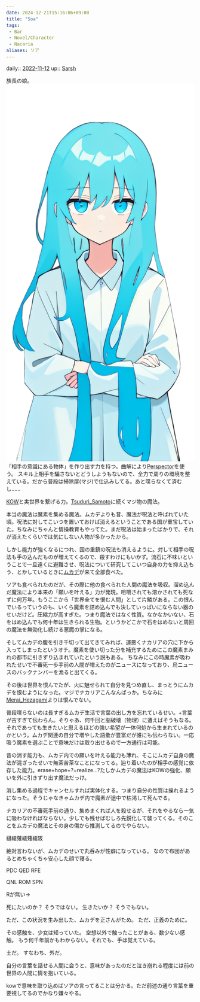 ```yaml
---
date: 2024-12-21T15:16:06+09:00
title: "Soa"
tags:
 - Bar
 - Novel/Character
 - Nacaria
aliases: ソア
---
```


daily:: [2022-11-12](Daily_Note/2022-11-12.md)
up:: [Sarsh](Sarsh.md)

族長の娘。
![](../../../image/def1.png)
「相手の意識にある物体」を作り出す力を持つ。曲解により[Perspector](Perspector.md)を使う。
スキル上相手を騙さないとどうしようもないので、全力で周りの環境を整えている。だから普段は掃除屋(マジ)で仕込みしてる。あと喋らなくて済むし……

[KOW](KOW.md)と実世界を繋げる力。[Tsuduri_Samoto](Tsuduri_Samoto.md)に続くマジ物の魔法。

本当の魔法は魔素を集める魔法。ムカデよりも昔、魔法が呪法と呼ばれていた頃。呪法に対してこいつを置いておけば消えるということである国が重宝していた。ちなみにちゃんと情操教育もやってた。まだ呪法は始まったばかりで、それが消えたくらいでは気にしない人物が多かったから。

しかし能力が強くなるにつれ、国の重鎮の呪法も消えるように。対して相手の呪法も手の込んだものが増えてくるので、殺すわけにもいかず。流石に不味いということで一旦遠くに避難させ、呪法について研究してこいつ自身の力を抑え込もう、とかしているときに[ムカデ](Centipede_Space_Ship.md)が来て全部食べた。

ソアも食べられたのだが、その際に他の食べられた人間の魔法を吸収。溜め込んだ魔法により本来の「願いを叶える」力が発現。咀嚼されても溶かされても死なずに何万年。もうここから「世界全てを恨む人間」として片鱗がある。この恨んでいるっていうのも、いくら魔素を詰め込んでも決していっぱいにならない器のせいだけど。圧縮力が高すぎた。つまり魔法ではなく性質。なかなかいない、石をはめ込んでも何十年は生きられる生物。というかどこかで石をはめないと周囲の魔法を無効化し続ける悪魔の掌になる。

そしてムカデの腹を引き千切って出てきてみれば、運悪くナカリアの穴に下から入ってしまったというオチ。魔素を使い切った分を補充するためにこの魔素まみれの都市に引きずり込まれていたという説もある。
ちなみにこの時魔素が吸われたせいで不審死一歩手前の人間が増えたのがニュースになっており、烏ニュースのバックナンバーを漁ると出てくる。

その後は世界を恨んでたが、火に魅せられて自分を見つめ直し、まっとうにムカデを恨むようになった。マジでナカリアこんなんばっか。ちなみに[Merai_Hezagami](Merai_Hezagami.md)よりは恨んでない。

普段喋らないのは長すぎるムカデ生活で言葉の出し方を忘れているせい。+言葉が古すぎて伝わらん。そりゃあ、何千回と脳破壊（物理）に遭えばそうもなる。それであっても生きたいと思えるほどの強い希望が一体何処から生まれているのかという。ムカデ関連の自分で増やした語彙が豊富だが誰にも伝わらない。一応吸う魔素を選ぶことで意味だけは取り出せるので一方通行は可能。

昔の消す能力も、ムカデ内での願いを叶える能力も薄れ、そこにムカデ自身の魔法が混ざったせいで無茶苦茶なことになってる。辿り着いたのが相手の感覚に依存した能力。erase+hope+?=realize...?たしかムカデの魔法はKOWの強化、願いを外に引きずり出す魔法だっけ。

消し集める過程でキャンセルすれば実体化する。つまり自分の性質は操れるようになった。そうじゃなきゃムカデ内で魔素が途中で枯渇して死んでる。

ナカリアの不審死手前の通り、集めまくれば人を殺せるが、それをやるなら一気に吸わなければならない。少しでも残せばむしろ先鋭化して襲ってくる。そのことをムカデの魔法とその身の傷から推測してるのでやらない。

縺繧薙繧薙繧阪

絶対言わないが、ムカデのせいで丸呑みが性癖になっている。
なので布団があるとめちゃくちゃ安心した顔で寝る。

PDC
QED
RFE

QNL
ROM
SPN

Rが無い→

死にたいのか？
そうではない。
生きたいか？
そうでもない。

ただ、この状況を生み出した、ムカデを正さんがため。
ただ、正義のために。


その感触を、少女は知っていた。
空想以外で触ったことがある、数少ない感触。
もう何千年前かもわからない。それでも、手は覚えている。

土だ。
すなわち、外だ。

自分の言葉を話せる人間に会うと、意味があったのだと泣き崩れる程度には前の世界の人間に情を抱いている。

kowで意味を取り込めばソアの言ってることは分かる。ただ前述の通り言葉を重要視してるのでかなり嫌々やる。
